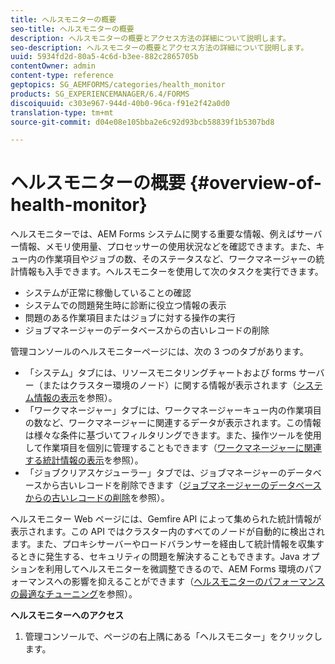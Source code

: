 ```yaml
---
title: ヘルスモニターの概要
seo-title: ヘルスモニターの概要
description: ヘルスモニターの概要とアクセス方法の詳細について説明します。
seo-description: ヘルスモニターの概要とアクセス方法の詳細について説明します。
uuid: 5934fd2d-80a5-4c6d-b3ee-882c2865705b
contentOwner: admin
content-type: reference
geptopics: SG_AEMFORMS/categories/health_monitor
products: SG_EXPERIENCEMANAGER/6.4/FORMS
discoiquuid: c303e967-944d-40b0-96ca-f91e2f42a0d0
translation-type: tm+mt
source-git-commit: d04e08e105bba2e6c92d93bcb58839f1b5307bd8

---
```



# ヘルスモニターの概要 {#overview-of-health-monitor}

ヘルスモニターでは、AEM Forms システムに関する重要な情報、例えばサーバー情報、メモリ使用量、プロセッサーの使用状況などを確認できます。また、キュー内の作業項目やジョブの数、そのステータスなど、ワークマネージャーの統計情報も入手できます。ヘルスモニターを使用して次のタスクを実行できます。

* システムが正常に稼働していることの確認
* システムでの問題発生時に診断に役立つ情報の表示
* 問題のある作業項目またはジョブに対する操作の実行
* ジョブマネージャーのデータベースからの古いレコードの削除

管理コンソールのヘルスモニターページには、次の 3 つのタブがあります。

* 「システム」タブには、リソースモニタリングチャートおよび forms サーバー（またはクラスター環境のノード）に関する情報が表示されます（[システム情報の表示](/help/forms/using/admin-help/view-system-information.md#view-system-information)を参照）。
* 「ワークマネージャー」タブには、ワークマネージャーキュー内の作業項目の数など、ワークマネージャーに関連するデータが表示されます。この情報は様々な条件に基づいてフィルタリングできます。また、操作ツールを使用して作業項目を個別に管理することもできます（[ワークマネージャーに関連する統計情報の表示](/help/forms/using/admin-help/view-statistics-related-manager.md#view-statistics-related-to-work-manager)を参照）。
* 「ジョブクリアスケジューラー」タブでは、ジョブマネージャーのデータベースから古いレコードを削除できます（[ジョブマネージャーのデータベースからの古いレコードの削除](/help/forms/using/admin-help/purge-records-job-manager-database.md#purge-records-from-the-job-manager-database)を参照）。

ヘルスモニター Web ページには、Gemfire API によって集められた統計情報が表示されます。この API ではクラスター内のすべてのノードが自動的に検出されます。また、プロキシサーバーやロードバランサーを経由して統計情報を収集するときに発生する、セキュリティの問題を解決することもできます。Java オプションを利用してヘルスモニターを微調整できるので、AEM Forms 環境のパフォーマンスへの影響を抑えることができます（[ヘルスモニターのパフォーマンスの最適なチューニング](/help/forms/using/admin-help/fine-tuning-health-monitor-performance.md#fine-tuning-health-monitor-performance)を参照）。

**ヘルスモニターへのアクセス**

1. 管理コンソールで、ページの右上隅にある「ヘルスモニター」をクリックします。


